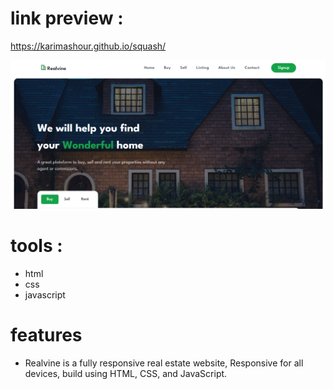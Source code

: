 # link preview :

https://karimashour.github.io/squash/

<img src="image.png"/>

# tools :
- html
- css
- javascript


# features
- Realvine is a fully responsive real estate website, Responsive for all devices, build using HTML, CSS, and JavaScript.
